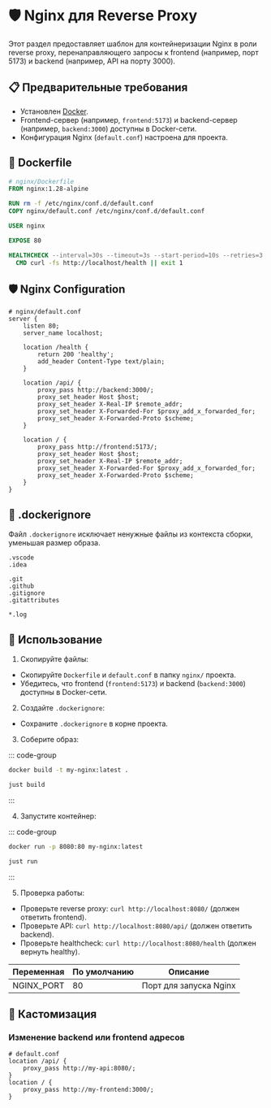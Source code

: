 # 🛡️ Nginx для Reverse Proxy

Этот раздел предоставляет шаблон для контейнеризации Nginx в роли reverse proxy, перенаправляющего запросы к frontend (например, порт 5173) и backend (например, API на порту 3000).

## 📋 Предварительные требования

- Установлен [Docker](https://www.docker.com/get-started).
- Frontend-сервер (например, `frontend:5173`) и backend-сервер (например, `backend:3000`) доступны в Docker-сети.
- Конфигурация Nginx (`default.conf`) настроена для проекта.

## 🐳 Dockerfile

```Dockerfile
# nginx/Dockerfile
FROM nginx:1.28-alpine

RUN rm -f /etc/nginx/conf.d/default.conf
COPY nginx/default.conf /etc/nginx/conf.d/default.conf

USER nginx

EXPOSE 80

HEALTHCHECK --interval=30s --timeout=3s --start-period=10s --retries=3 \
  CMD curl -fs http://localhost/health || exit 1
```

## 🛡️ Nginx Configuration

```nginx
# nginx/default.conf
server {
    listen 80;
    server_name localhost;

    location /health {
        return 200 'healthy';
        add_header Content-Type text/plain;
    }

    location /api/ {
        proxy_pass http://backend:3000/;
        proxy_set_header Host $host;
        proxy_set_header X-Real-IP $remote_addr;
        proxy_set_header X-Forwarded-For $proxy_add_x_forwarded_for;
        proxy_set_header X-Forwarded-Proto $scheme;
    }

    location / {
        proxy_pass http://frontend:5173/;
        proxy_set_header Host $host;
        proxy_set_header X-Real-IP $remote_addr;
        proxy_set_header X-Forwarded-For $proxy_add_x_forwarded_for;
        proxy_set_header X-Forwarded-Proto $scheme;
    }
}
```

## 🚫 .dockerignore

Файл `.dockerignore` исключает ненужные файлы из контекста сборки, уменьшая размер образа.

```dockerignore
.vscode
.idea

.git
.github
.gitignore
.gitattributes

*.log
```

## 🚀 Использование

1. Скопируйте файлы:

- Скопируйте `Dockerfile` и `default.conf` в папку `nginx/` проекта.
- Убедитесь, что frontend (`frontend:5173`) и backend (`backend:3000`) доступны в Docker-сети.

2. Создайте `.dockerignore`:

- Сохраните `.dockerignore` в корне проекта.

3. Соберите образ:

::: code-group

```bash [bash]
docker build -t my-nginx:latest .
```

```bash [just]
just build
```

:::

4. Запустите контейнер:

::: code-group

```bash [bash]
docker run -p 8080:80 my-nginx:latest
```

```bash [just]
just run
```

:::

5. Проверка работы:

- Проверьте reverse proxy: `curl http://localhost:8080/` (должен ответить frontend).
- Проверьте API: `curl http://localhost:8080/api/` (должен ответить backend).
- Проверьте healthcheck: `curl http://localhost:8080/health` (должен вернуть healthy).

| Переменная | По умолчанию | Описание               |
| ---------- | ------------ | ---------------------- |
| NGINX_PORT | 80           | Порт для запуска Nginx |

## 🔧 Кастомизация

### Изменение backend или frontend адресов

```nginx
# default.conf
location /api/ {
    proxy_pass http://my-api:8080/;
}
location / {
    proxy_pass http://my-frontend:3000/;
}
```
